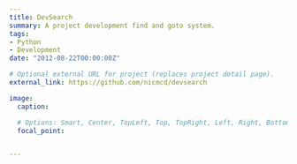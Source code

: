 ```yaml
---
title: DevSearch
summary: A project development find and goto system.
tags:
- Python
- Development
date: "2012-08-22T00:00:00Z"

# Optional external URL for project (replaces project detail page).
external_link: https://github.com/nicmcd/devsearch

image:
  caption:

  # Options: Smart, Center, TopLeft, Top, TopRight, Left, Right, BottomLeft, Bottom, BottomRight
  focal_point:


---
```

